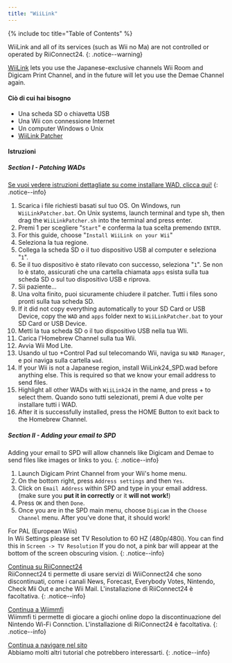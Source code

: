 ```yaml
---
title: "WiiLink"
---
```


{% include toc title="Table of Contents" %}

WiiLink and all of its services (such as Wii no Ma) are not controlled or operated by RiiConnect24.
{: .notice--warning}

[WiiLink](https://wiilink24.com/) lets you use the Japanese-exclusive channels Wii Room and Digicam Print Channel, and in the future will let you use the Demae Channel again.

#### Ciò di cui hai bisogno

* Una scheda SD o chiavetta USB
* Una Wii con connessione Internet
* Un computer Windows o Unix
* [WiiLink Patcher](https://github.com/WiiLink24/WiiLink24-Patcher/releases)

#### Istruzioni

##### Section I - Patching WADs

[Se vuoi vedere istruzioni dettagliate su come installare WAD, clicca qui!](wiimodlite)
{: .notice--info}

1. Scarica i file richiesti basati sul tuo OS. On Windows, run `WiiLinkPatcher.bat`. On Unix systems, launch terminal and type sh, then drag the `WiiLinkPatcher.sh` into the terminal and press enter.
2. Premi 1 per scegliere "`Start`" e conferma la tua scelta premendo `ENTER`.
3. For this guide, choose "`Install WiiLink on your Wii`"
4. Seleziona la tua regione.
5. Collega la scheda SD o il tuo dispositivo USB al computer e seleziona "`1`".
6. Se il tuo dispositivo è stato rilevato con successo, seleziona "`1`". Se non lo è stato, assicurati che una cartella chiamata `apps` esista sulla tua scheda SD o sul tuo dispositivo USB e riprova.
7. Sii paziente...
8. Una volta finito, puoi sicuramente chiudere il patcher. Tutti i files sono pronti sulla tua scheda SD.
9. If it did not copy everything automatically to your SD Card or USB Device, copy the `WAD` and `apps` folder next to `WiiLinkPatcher.bat` to your SD Card or USB Device.
10. Metti la tua scheda SD o il tuo dispositivo USB nella tua WIi.
11. Carica l'Homebrew Channel sulla tua Wii.
12. Avvia Wii Mod Lite.
13. Usando ul tuo +Control Pad sul telecomando Wii, naviga su `WAD Manager`, e poi naviga sulla cartella `wad`.
14. If your Wii is not a Japanese region, install WiiLink24_SPD.wad before anything else. This is required so that we know your email address to send files.
15. Highlight all other WADs with `WiiLink24` in the name, and press + to select them. Quando sono tutti selezionati, premi A due volte per installare tutti i WAD.
16. After it is successfully installed, press the HOME Button to exit back to the Homebrew Channel.

##### Section II - Adding your email to SPD

Adding your email to SPD will allow channels like Digicam and Demae to send files like images or links to you.
{: .notice--info}

1. Launch Digicam Print Channel from your Wii's home menu.
2. On the bottom right, press `Address settings` and then `Yes`.
3. Click on `Email Address` within SPD and type in your email address. (make sure you **put it in correctly** or it **will not work!**)
4. Press `OK` and then `Done`.
5. Once you are in the SPD main menu, choose `Digicam` in the `Choose Channel` menu. After you’ve done that, it should work!

For PAL (European Wiis)<br> In Wii Settings please set TV Resolution to 60 HZ (480p/480i). You can find this in `Screen -> TV Resolution` If you do not, a pink bar will appear at the bottom of the screen obscuring vision.
{: .notice--info}

[Continua su RiiConnect24](riiconnect24)<br> RiiConnect24 ti permette di usare servizi di WiiConnect24 che sono discontinuati, come i canali News, Forecast, Everybody Votes, Nintendo, Check Mii Out e anche Wii Mail. L'installazione di RiiConnect24 è facoltativa.
{: .notice--info}

[Continua a Wiimmfi](wiimmfi)<br> Wiimmfi ti permette di giocare a giochi online dopo la discontinuazione del Nintendo Wi-Fi Connction. L'installazione di RiiConnect24 è facoltativa.
{: .notice--info}

[Continua a navigare nel sito](site-navigation)<br> Abbiamo molti altri tutorial che potrebbero interessarti.
{: .notice--info}
